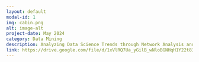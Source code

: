 ```yaml
---
layout: default
modal-id: 1
img: cabin.png
alt: image-alt
project-date: May 2024
category: Data Mining
description: Analyzing Data Science Trends through Network Analysis and NLP-Based Social Media Text Mining
link: https://drive.google.com/file/d/1xVlRQ7Ua_yGilB_wNloBGNHqH1Y22t83/view?usp=sharing
---
```

